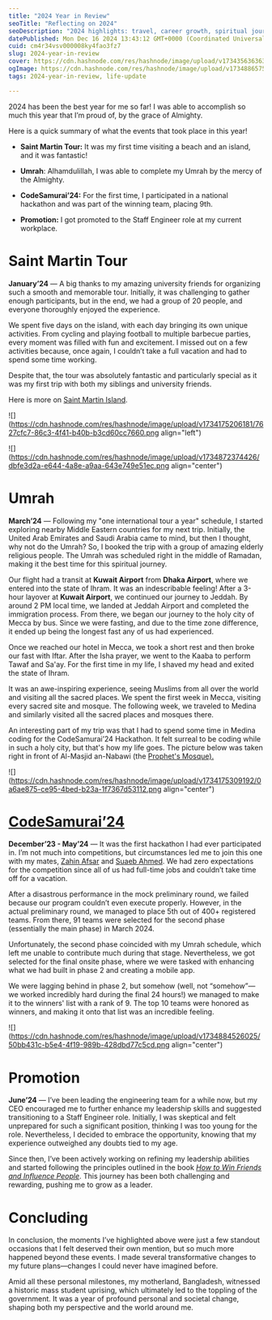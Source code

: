 ```yaml
---
title: "2024 Year in Review"
seoTitle: "Reflecting on 2024"
seoDescription: "2024 highlights: travel, career growth, spiritual journeys, and significant personal and societal change"
datePublished: Mon Dec 16 2024 13:43:12 GMT+0000 (Coordinated Universal Time)
cuid: cm4r34vsv000008ky4fao3fz7
slug: 2024-year-in-review
cover: https://cdn.hashnode.com/res/hashnode/image/upload/v1734356363631/e8463120-43b0-47ba-a778-a7090b04cbe2.png
ogImage: https://cdn.hashnode.com/res/hashnode/image/upload/v1734886575388/5400bc39-b27d-4665-95cd-e4f7411929c3.png
tags: 2024-year-in-review, life-update

---
```


2024 has been the best year for me so far! I was able to accomplish so much this year that I’m proud of, by the grace of Almighty.

Here is a quick summary of what the events that took place in this year!

* **Saint Martin Tour:** It was my first time visiting a beach and an island, and it was fantastic!
    
* **Umrah**: Alhamdulillah, I was able to complete my Umrah by the mercy of the Almighty.
    
* **CodeSamurai’24:** For the first time, I participated in a national hackathon and was part of the winning team, placing 9th.
    
* **Promotion:** I got promoted to the Staff Engineer role at my current workplace.
    

# Saint Martin Tour

**January’24** — A big thanks to my amazing university friends for organizing such a smooth and memorable tour. Initially, it was challenging to gather enough participants, but in the end, we had a group of 20 people, and everyone thoroughly enjoyed the experience.

We spent five days on the island, with each day bringing its own unique activities. From cycling and playing football to multiple barbecue parties, every moment was filled with fun and excitement. I missed out on a few activities because, once again, I couldn’t take a full vacation and had to spend some time working.

Despite that, the tour was absolutely fantastic and particularly special as it was my first trip with both my siblings and university friends.

Here is more on [Saint Martin Island](https://en.wikipedia.org/wiki/St._Martin%27s_Island).

![](https://cdn.hashnode.com/res/hashnode/image/upload/v1734175206181/7627cfc7-86c3-4f41-b40b-b3cd60cc7660.png align="left")

![](https://cdn.hashnode.com/res/hashnode/image/upload/v1734872374426/dbfe3d2a-e644-4a8e-a9aa-643e749e51ec.png align="center")

# Umrah

**March’24** — Following my "one international tour a year" schedule, I started exploring nearby Middle Eastern countries for my next trip. Initially, the United Arab Emirates and Saudi Arabia came to mind, but then I thought, why not do the Umrah? So, I booked the trip with a group of amazing elderly religious people. The Umrah was scheduled right in the middle of Ramadan, making it the best time for this spiritual journey.

Our flight had a transit at **Kuwait Airport** from **Dhaka Airport**, where we entered into the state of Ihram. It was an indescribable feeling! After a 3-hour layover at **Kuwait Airport**, we continued our journey to Jeddah. By around 2 PM local time, we landed at Jeddah Airport and completed the immigration process. From there, we began our journey to the holy city of Mecca by bus. Since we were fasting, and due to the time zone difference, it ended up being the longest fast any of us had experienced.

Once we reached our hotel in Mecca, we took a short rest and then broke our fast with Iftar. After the Isha prayer, we went to the Kaaba to perform Tawaf and Sa'ay. For the first time in my life, I shaved my head and exited the state of Ihram.

It was an awe-inspiring experience, seeing Muslims from all over the world and visiting all the sacred places. We spent the first week in Mecca, visiting every sacred site and mosque. The following week, we traveled to Medina and similarly visited all the sacred places and mosques there.

An interesting part of my trip was that I had to spend some time in Medina coding for the CodeSamurai’24 Hackathon. It felt surreal to be coding while in such a holy city, but that's how my life goes. The picture below was taken right in front of Al-Masjid an-Nabawi (the [Prophet's Mosque).](https://en.wikipedia.org/wiki/Prophet%27s_Mosque)

![](https://cdn.hashnode.com/res/hashnode/image/upload/v1734175309192/0a6ae875-ce95-4bed-b23a-1f7367d53112.png align="center")

# [**CodeSamurai**](https://en.wikipedia.org/wiki/Prophet%27s_Mosque)[**’24**](https://www.codesamuraibd.net/)

**December’23 - May’24** — It was the first hackathon I had ever participated in. I’m not much into competitions, but circumstances led me to join this one with my mates, [Zahin Afsar](https://zahin.netlify.app/) and [Suaeb Ahmed](https://suaebahmed.github.io/my-portfolio/). We had zero expectations for the competition since all of us had full-time jobs and couldn’t take time off for a vacation.

After a disastrous performance in the mock preliminary round, we failed because our program couldn’t even execute properly. However, in the actual preliminary round, we managed to place 5th out of 400+ registered teams. From there, 91 teams were selected for the second phase (essentially the main phase) in March 2024.

Unfortunately, the second phase coincided with my Umrah schedule, which left me unable to contribute much during that stage. Nevertheless, we got selected for the final onsite phase, where we were tasked with enhancing what we had built in phase 2 and creating a mobile app.

We were lagging behind in phase 2, but somehow (well, not “somehow”—we worked incredibly hard during the final 24 hours!) we managed to make it to the winners' list with a rank of 9. The top 10 teams were honored as winners, and making it onto that list was an incredible feeling.

![](https://cdn.hashnode.com/res/hashnode/image/upload/v1734884526025/50bb431c-b5e4-4f19-989b-428dbd77c5cd.png align="center")

# **Promotion**

**June’24** — I’ve been leading the engineering team for a while now, but my CEO encouraged me to further enhance my leadership skills and suggested transitioning to a Staff Engineer role. Initially, I was skeptical and felt unprepared for such a significant position, thinking I was too young for the role. Nevertheless, I decided to embrace the opportunity, knowing that my experience outweighed any doubts tied to my age.

Since then, I’ve been actively working on refining my leadership abilities and started following the principles outlined in the book [*How to Win Friends and Influence People*](https://en.wikipedia.org/wiki/How_to_Win_Friends_and_Influence_People). This journey has been both challenging and rewarding, pushing me to grow as a leader.

# Concluding

In conclusion, the moments I’ve highlighted above were just a few standout occasions that I felt deserved their own mention, but so much more happened beyond these events. I made several transformative changes to my future plans—changes I could never have imagined before.

Amid all these personal milestones, my motherland, Bangladesh, witnessed a historic mass student uprising, which ultimately led to the toppling of the government. It was a year of profound personal and societal change, shaping both my perspective and the world around me.